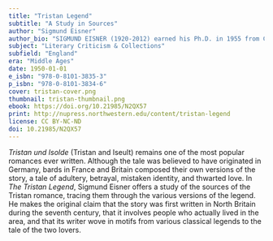 ```yaml
---
title: "Tristan Legend"
subtitle: "A Study in Sources"
author: "Sigmund Eisner"
author_bio: "SIGMUND EISNER (1920-2012) earned his Ph.D. in 1955 from Columbia University. He was a Chaucerian scholar and professor at the University of Arizona."
subject: "Literary Criticism & Collections"
subfield: "England"
era: "Middle Ages"
date: 1950-01-01
e_isbn: "978-0-8101-3835-3"
p_isbn: "978-0-8101-3834-6"
cover: tristan-cover.png
thumbnail: tristan-thumbnail.png
ebook: https://doi.org/10.21985/N2QX57
print: http://nupress.northwestern.edu/content/tristan-legend
license: CC BY-NC-ND
doi: 10.21985/N2QX57
---
```

_Tristan und Isolde_ (Tristan and Iseult) remains one of the most popular romances ever written. Although the tale was believed to have originated in Germany, bards in France and Britain composed their own versions of the story, a tale of adultery, betrayal, mistaken identity, and thwarted love. In _The Tristan Legend_, Sigmund Eisner offers a study of the sources of the Tristan romance, tracing them through the various versions of the legend. He makes the original claim that the story was first written in North Britain during the seventh century, that it involves people who actually lived in the area, and that its writer wove in motifs from various classical legends to the tale of the two lovers.
